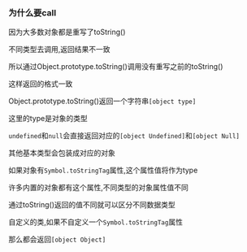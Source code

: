 ### 为什么要call

因为大多数对象都是重写了toString()

不同类型去调用,返回结果不一致

所以通过Object.prototype.toString()调用没有重写之前的toString()

这样返回的格式一致

Object.prototype.toString()返回一个字符串`[object type]`

这里的type是对象的类型

`undefined`和`null`会直接返回对应的`[object Undefined]`和`[object Null]`

其他基本类型会包装成对应的对象

如果对象有`Symbol.toStringTag`属性,这个属性值将作为type

许多内置的对象都有这个属性,不同类型的对象属性值不同

通过toString()返回的值不同就可以区分不同数据类型

自定义的类,如果不自定义一个`Symbol.toStringTag`属性

那么都会返回`[object Object]`